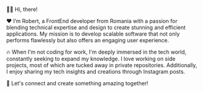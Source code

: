 🙏🏻 Hi, there!  

❤️ I’m Robert, a FrontEnd developer from Romania with a passion for blending technical expertise and design to create stunning and efficient applications. My mission is to develop scalable software that not only performs flawlessly but also offers an engaging user experience.

🔥 When I'm not coding for work, I'm deeply immersed in the tech world, constantly seeking to expand my knowledge. I love working on side projects, most of which are tucked away in private repositories. Additionally, I enjoy sharing my tech insights and creations through Instagram posts.

🚀 Let's connect and create something amazing together!

